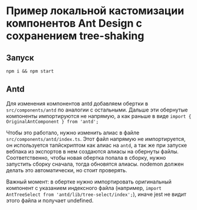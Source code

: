 # Пример локальной кастомизации компонентов Ant Design с сохранением tree-shaking

## Запуск
```
npm i && npm start
```

## Antd
Для изменения компонентов antd добавляем обертки в `src/components/antd` по аналогии с остальными. Дальше эти обернутые компоненты импортируются не напрямую, а как раньше в виде `import { OriginalAntComponent } from 'antd';`

Чтобы это работало, нужно изменить алиас в файле `src/components/antd/index.ts`. Этот файл напрямую не импортируется, он используется тапйскриптом как алиас на `antd`, а так же при запуске вебпака из экспортов в нем создаются алиасы на обернуты файлы. Соответственно, чтобы новая обертка попала в сборку, нужно запустить сборку сначала, тогда обновятся алиасы. nodemon должен делать это автоматически, но стоит проверять.

Важный момент: в обертке нужно импортировать оригинальный компонент с указанием индексного файла (например, `import AntTreeSelect from 'antd/lib/tree-select/index';`), иначе jest не видит этого файла и получает undefined.

